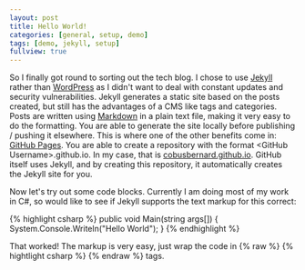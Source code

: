 ```yaml
---
layout: post
title: Hello World!
categories: [general, setup, demo]
tags: [demo, jekyll, setup]
fullview: true
---
```


So I finally got round to sorting out the tech blog. I chose to use [Jekyll](http://jykellrb.com) rather than [WordPress](https://wordpress.com) as I didn't want to deal with constant updates and security vulnerabilities. Jekyll generates a static site based on the posts created, but still has the advantages of a CMS like tags and categories. Posts are written using [Markdown](http://kramdown.gettalong.org/) in a plain text file, making it very easy to do the formatting. You are able to generate the site locally before publishing / pushing it elsewhere. This is where one of the other benefits come in: [GitHub Pages](https://pages.github.com/). You are able to create a repository with the format \<GitHub Username\>.github.io. In my case, that is [cobusbernard.github.io](https://cobusbernard.github.io). GitHub itself uses Jekyll, and by creating this repository, it automatically creates the Jekyll site for you.

Now let's try out some code blocks. Currently I am doing most of my work in C#, so would like to see if Jekyll supports the text markup for this correct:

{% highlight csharp %}
public void Main(string args[])
{
    System.Console.Writeln("Hello World");
}
{% endhighlight %}

That worked! The markup is very easy, just wrap the code in {% raw %} {% hightlight csharp %} {% endraw %} tags.

